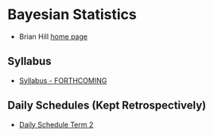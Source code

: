 # Bayesian Statistics

* Brian Hill [home page](/)

## Syllabus

* [Syllabus - FORTHCOMING]()

## Daily Schedules (Kept Retrospectively)

* [Daily Schedule Term 2](./daily_schedule_term_2.html)
